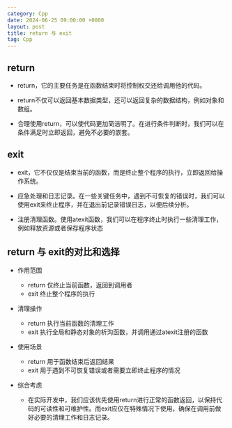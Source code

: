 ```yaml
---
category: Cpp
date: 2024-06-25 09:00:00 +0800
layout: post
title: return 与 exit
tag: Cpp
---
```


## return 

+ return，它的主要任务是在函数结束时将控制权交还给调用他的代码。

+ return不仅可以返回基本数据类型，还可以返回复杂的数据结构，例如对象和数组。
+ 合理使用return，可以使代码更加简洁明了。在进行条件判断时，我们可以在条件满足时立即返回，避免不必要的嵌套。

## exit

+ exit，它不仅仅是结束当前的函数，而是终止整个程序的执行，立即返回给操作系统。

+ 应急处理和日志记录。在一些关键任务中，遇到不可恢复的错误时，我们可以使用exit来终止程序，并在退出前记录错误日志，以便后续分析。
+ 注册清理函数。使用atexit函数，我们可以在程序终止时执行一些清理工作，例如释放资源或者保存程序状态

## return 与 exit的对比和选择

+ 作用范围
  + return 仅终止当前函数，返回到调用者
  + exit 终止整个程序的执行

+ 清理操作
  + return 执行当前函数的清理工作
  + exit 执行全局和静态对象的析沟函数，并调用通过atexit注册的函数

+ 使用场景
  + return 用于函数结束后返回结果
  + exit 用于遇到不可恢复错误或者需要立即终止程序的情况

+ 综合考虑
  + 在实际开发中，我们应该优先使用return进行正常的函数返回，以保持代码的可读性和可维护性。而exit应仅在特殊情况下使用，确保在调用前做好必要的清理工作和日志记录。
